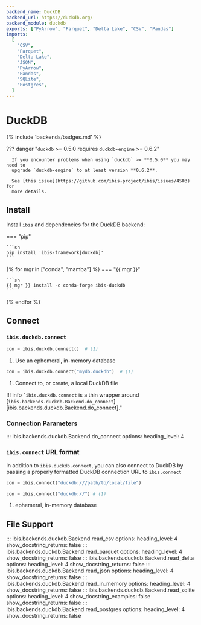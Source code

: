 ```yaml
---
backend_name: DuckDB
backend_url: https://duckdb.org/
backend_module: duckdb
exports: ["PyArrow", "Parquet", "Delta Lake", "CSV", "Pandas"]
imports:
  [
    "CSV",
    "Parquet",
    "Delta Lake",
    "JSON",
    "PyArrow",
    "Pandas",
    "SQLite",
    "Postgres",
  ]
---
```


# DuckDB

{% include 'backends/badges.md' %}

??? danger "`duckdb` >= 0.5.0 requires `duckdb-engine` >= 0.6.2"

      If you encounter problems when using `duckdb` >= **0.5.0** you may need to
      upgrade `duckdb-engine` to at least version **0.6.2**.

      See [this issue](https://github.com/ibis-project/ibis/issues/4503) for
      more details.

## Install

Install `ibis` and dependencies for the DuckDB backend:

=== "pip"

    ```sh
    pip install 'ibis-framework[duckdb]'
    ```

{% for mgr in ["conda", "mamba"] %}
=== "{{ mgr }}"

    ```sh
    {{ mgr }} install -c conda-forge ibis-duckdb
    ```

{% endfor %}

## Connect

### `ibis.duckdb.connect`

```python
con = ibis.duckdb.connect()  # (1)
```

1. Use an ephemeral, in-memory database

```python
con = ibis.duckdb.connect("mydb.duckdb")  # (1)
```

1. Connect to, or create, a local DuckDB file

<!-- prettier-ignore-start -->
!!! info "`ibis.duckdb.connect` is a thin wrapper around [`ibis.backends.duckdb.Backend.do_connect`][ibis.backends.duckdb.Backend.do_connect]."
<!-- prettier-ignore-end -->

### Connection Parameters

<!-- prettier-ignore-start -->
::: ibis.backends.duckdb.Backend.do_connect
    options:
      heading_level: 4
<!-- prettier-ignore-end -->

### `ibis.connect` URL format

In addition to `ibis.duckdb.connect`, you can also connect to DuckDB by
passing a properly formatted DuckDB connection URL to `ibis.connect`

```python
con = ibis.connect("duckdb:///path/to/local/file")
```

```python
con = ibis.connect("duckdb://") # (1)
```

1. ephemeral, in-memory database

## File Support

<!-- prettier-ignore-start -->
::: ibis.backends.duckdb.Backend.read_csv
    options:
      heading_level: 4
      show_docstring_returns: false
::: ibis.backends.duckdb.Backend.read_parquet
    options:
      heading_level: 4
      show_docstring_returns: false
::: ibis.backends.duckdb.Backend.read_delta
    options:
      heading_level: 4
      show_docstring_returns: false
::: ibis.backends.duckdb.Backend.read_json
    options:
      heading_level: 4
      show_docstring_returns: false
::: ibis.backends.duckdb.Backend.read_in_memory
    options:
      heading_level: 4
      show_docstring_returns: false
::: ibis.backends.duckdb.Backend.read_sqlite
    options:
      heading_level: 4
      show_docstring_examples: false
      show_docstring_returns: false
::: ibis.backends.duckdb.Backend.read_postgres
    options:
      heading_level: 4
      show_docstring_returns: false
<!-- prettier-ignore-end -->
